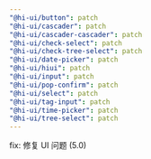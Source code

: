 ```yaml
---
"@hi-ui/button": patch
"@hi-ui/cascader": patch
"@hi-ui/cascader-cascader": patch
"@hi-ui/check-select": patch
"@hi-ui/check-tree-select": patch
"@hi-ui/date-picker": patch
"@hi-ui/hiui": patch
"@hi-ui/input": patch
"@hi-ui/pop-confirm": patch
"@hi-ui/select": patch
"@hi-ui/tag-input": patch
"@hi-ui/time-picker": patch
"@hi-ui/tree-select": patch
---
```


fix: 修复 UI 问题 (5.0)
